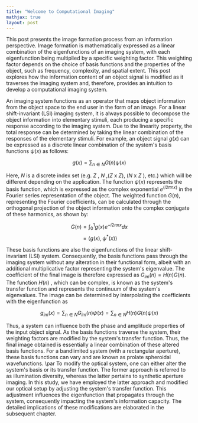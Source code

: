 ```yaml
---
title: "Welcome to Computational Imaging"
mathjax: true
layout: post
---
```

This post presents the image formation process from an information  perspective. Image formation is mathematically expressed as a linear combination of the eigenfunctions of an imaging system, with each eigenfunction being multiplied by a specific weighting factor. This weighting factor depends on the choice of basis functions and the properties of the object, such as frequency, complexity, and spatial extent. This post explores how the information content of an object signal is modified as it traverses the imaging system and, therefore, provides an intuition to develop a computational imaging system. 

An imaging system functions as an operator that maps object information from the object space to the end user in the form of an image. For a linear shift-invariant (LSI) imaging system, it is always possible to decompose the object information into elementary stimuli, each producing a specific response according to the imaging system. Due to the linearity property, the total response can be determined by taking the linear combination of the responses of the elementary stimuli. For example, an object signal  $g(x)$ can be expressed as a discrete linear combination of the system's basis functions $\psi(x)$ as follows:

  $$  g(x) = \sum_{n\in N} G(n) \psi(x) $$

Here, $N$ is a discrete index set (e.g. $Z$ , $N$ ,($Z$ x $Z$), ($N$ x $Z$ ), etc.) which will be different depending on the application. The function $\psi(x)$ represents the basis function, which is expressed as the complex exponential $e^{(i2\pi nx)}$ in the Fourier series representation of the object. The weighted function $G(n)$, representing the Fourier coefficients, can be calculated through the orthogonal projection of the object information onto the complex conjugate of these harmonics, as shown by:

  $$ G(n) = \int_{0}^{1} g(x)e^{-i2\pi n x} dx $$
   $$ = \langle g(x), \psi^*(x)\rangle$$

These basis functions are also the eigenfunctions of the linear shift-invariant (LSI) system. Consequently, the basis functions pass through the imaging system without any alteration in their functional form, albeit with an additional multiplicative factor representing the system's eigenvalue. The coefficient of the final image is therefore expressed as $G_{im}(n) = H(n) G(n)$. The function $H(n)$ , which can be complex, is known as the system's transfer function and represents the continuum of the system's eigenvalues. The image can be determined by interpolating the coefficients with the eigenfunction as 

  $$ g_{im}(x) = \sum_{n\in N} G_{im}(n) \psi(x) = \sum_{n\in N} H(n) G(n) \psi(x)$$

Thus, a system can influence both the phase and amplitude properties of the input object signal. As the basis functions traverse the system, their weighting factors are modified by the system's transfer function. Thus, the final image obtained is essentially a linear combination of these altered basis functions. For a bandlimited system (with a rectangular aperture), these basis functions can vary and are known as prolate spheroidal wavefunctions. \par
To modify the optical system, one can either alter the system's basis or its transfer function. The former approach is referred to as illumination diversity, whereas the latter pertains to synthetic aperture imaging. In this study, we have employed the latter approach and modified our optical setup by adjusting the system's transfer function. This adjustment influences the eigenfunction that propagates through the system, consequently impacting the system's information capacity. The detailed implications of these modifications are elaborated in the subsequent chapter.

